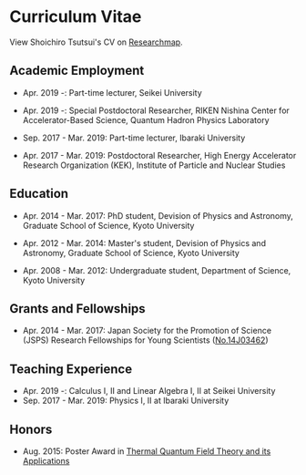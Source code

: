 # Curriculum Vitae
View Shoichiro Tsutsui's CV on [Researchmap](https://researchmap.jp/stsutsui?lang=en).

## Academic Employment
- Apr. 2019 -: Part-time lecturer, Seikei University

- Apr. 2019 -: Special Postdoctoral Researcher, RIKEN Nishina Center for Accelerator-Based Science, Quantum Hadron Physics Laboratory

- Sep. 2017 - Mar. 2019: Part-time lecturer, Ibaraki University

- Apr. 2017 - Mar. 2019: Postdoctoral Researcher, High Energy Accelerator Research Organization (KEK), Institute of Particle and Nuclear Studies


## Education
- Apr. 2014 - Mar. 2017: PhD student, Devision of Physics and Astronomy, Graduate School of Science, Kyoto University

- Apr. 2012 - Mar. 2014: Master's student, Devision of Physics and Astronomy, Graduate School of Science, Kyoto University

- Apr. 2008 - Mar. 2012: Undergraduate student, Department of Science, Kyoto University


## Grants and Fellowships
- Apr. 2014 - Mar. 2017: Japan Society for the Promotion of Science (JSPS) Research Fellowships for Young Scientists ([No.14J03462](https://kaken.nii.ac.jp/ja/grant/KAKENHI-PROJECT-14J03462/))


## Teaching Experience
- Apr. 2019 -: Calculus I, II and Linear Algebra I, II at Seikei University
- Sep. 2017 - Mar. 2019: Physics I, II at Ibaraki University

## Honors
- Aug. 2015: Poster Award in [Thermal Quantum Field Theory and its Applications](http://www.riise.hiroshima-u.ac.jp/TQFT/html2015/tqft2015.html)
